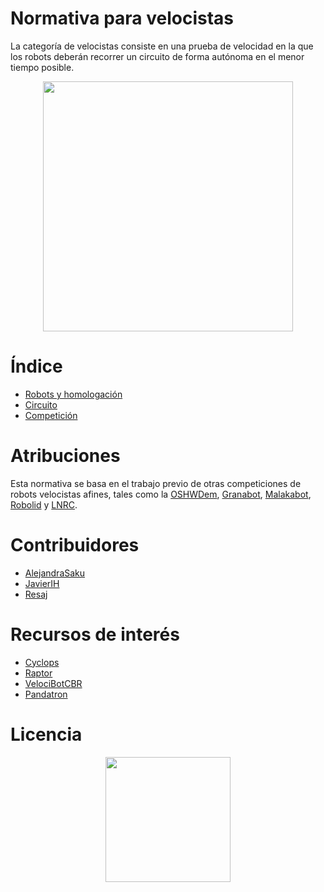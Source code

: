 # Normativa para velocistas
La categoría de velocistas consiste en una prueba de velocidad en la que los robots deberán recorrer un circuito de forma autónoma en el menor tiempo posible.

<p align="center"><img src="images/competicion.png" height="400px" align = "center"></p>

# Índice

 - [Robots y homologación](robots.md)
 - [Circuito](circuito.md)
 - [Competición](competicion.md)


# Atribuciones

Esta normativa se basa en el trabajo previo de otras competiciones de robots velocistas afines, tales como la [OSHWDem](https://oshwdem.org/), [Granabot](http://www.granabot.es/), [Malakabot](http://malakabot.com/), [Robolid](http://robolid.es/) y [LNRC](http://lnrc.es/).

# Contribuidores

 - [AlejandraSaku](https://github.com/AlejandraSaku)
 - [JavierIH](https://github.com/JavierIH)
 - [Resaj](https://github.com/Resaj)

# Recursos de interés

 - [Cyclops](https://github.com/Resaj/cyclops-project)
 - [Raptor](https://bricolabs.cc/wiki/proyectos/raptor)
 - [VelociBotCBR](http://www.cantabrobots.es/?page_id=179)
 - [Pandatron](https://github.com/JavierIH/pandatron)

# Licencia

<p align="center"><img src="images/by-sa.png" width="200" align = "center"></p>
